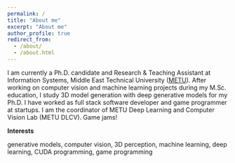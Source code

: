 ```yaml
---
permalink: /
title: "About me"
excerpt: "About me"
author_profile: true
redirect_from: 
  - /about/
  - /about.html
---
```


I am currently a Ph.D. candidate and Research & Teaching Assistant at Information Systems, Middle East Technical University ([METU](https://www.metu.edu.tr/)). After working on computer vision and machine learning projects during my M.Sc. education, I study 3D model generation with deep generative models for my Ph.D. I have worked as full stack software developer and game programmer at startups. I am the coordinator of METU Deep Learning and Computer Vision Lab (METU DLCV). Game jams!

**Interests**

generative models, computer vision, 3D perception, machine learning, deep learning, CUDA programming, game programming
